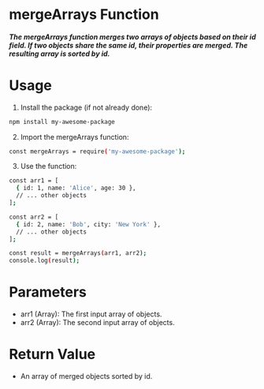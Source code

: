 # mergeArrays Function
##### The mergeArrays function merges two arrays of objects based on their id field. If two objects share the same id, their properties are merged. The resulting array is sorted by id.
# Usage
1. Install the package (if not already done):
```sh
npm install my-awesome-package
```
2. Import the mergeArrays function:
```sh
const mergeArrays = require('my-awesome-package');
```
3. Use the function:
```sh
const arr1 = [
  { id: 1, name: 'Alice', age: 30 },
  // ... other objects
];

const arr2 = [
  { id: 2, name: 'Bob', city: 'New York' },
  // ... other objects
];

const result = mergeArrays(arr1, arr2);
console.log(result);

```

# Parameters
- arr1 (Array): The first input array of objects.
- arr2 (Array): The second input array of objects.
# Return Value
- An array of merged objects sorted by id.
